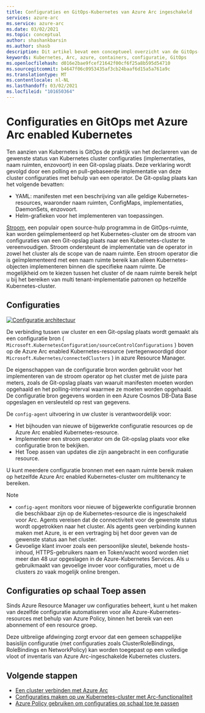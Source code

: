 ```yaml
---
title: Configuraties en GitOps-Kubernetes van Azure Arc ingeschakeld
services: azure-arc
ms.service: azure-arc
ms.date: 03/02/2021
ms.topic: conceptual
author: shashankbarsin
ms.author: shasb
description: Dit artikel bevat een conceptueel overzicht van de GitOps-en configuratie mogelijkheden van Azure Arc enabled Kubernetes.
keywords: Kubernetes, Arc, azure, containers, configuratie, GitOps
ms.openlocfilehash: d016e2bae9fcef21642f00cf6f25a8b595d54710
ms.sourcegitcommit: b4647f06c0953435af3cb24baaf6d15a5a761a9c
ms.translationtype: MT
ms.contentlocale: nl-NL
ms.lasthandoff: 03/02/2021
ms.locfileid: "101650364"
---
```

# <a name="configurations-and-gitops-with-azure-arc-enabled-kubernetes"></a>Configuraties en GitOps met Azure Arc enabled Kubernetes

Ten aanzien van Kubernetes is GitOps de praktijk van het declareren van de gewenste status van Kubernetes cluster configuraties (implementaties, naam ruimten, enzovoort) in een Git-opslag plaats. Deze verklaring wordt gevolgd door een polling en pull-gebaseerde implementatie van deze cluster configuraties met behulp van een operator. De Git-opslag plaats kan het volgende bevatten:
* YAML: manifesten met een beschrijving van alle geldige Kubernetes-resources, waaronder naam ruimten, ConfigMaps, implementaties, DaemonSets, enzovoort.
* Helm-grafieken voor het implementeren van toepassingen.

[Stroom](https://docs.fluxcd.io/), een populair open source-hulp programma in de GitOps-ruimte, kan worden geïmplementeerd op het Kubernetes-cluster om de stroom van configuraties van een Git-opslag plaats naar een Kubernetes-cluster te vereenvoudigen. Stroom ondersteunt de implementatie van de operator in zowel het cluster als de scope van de naam ruimte. Een stroom operator die is geïmplementeerd met een naam ruimte bereik kan alleen Kubernetes-objecten implementeren binnen die specifieke naam ruimte. De mogelijkheid om te kiezen tussen het cluster of de naam ruimte bereik helpt u bij het bereiken van multi tenant-implementatie patronen op hetzelfde Kubernetes-cluster.

## <a name="configurations"></a>Configuraties

[![Configuratie architectuur ](./media/conceptual-configurations.png)](./media/conceptual-configurations.png#lightbox)

De verbinding tussen uw cluster en een Git-opslag plaats wordt gemaakt als een configuratie bron ( `Microsoft.KubernetesConfiguration/sourceControlConfigurations` ) boven op de Azure Arc enabled Kubernetes-resource (vertegenwoordigd door `Microsoft.Kubernetes/connectedClusters` ) in azure Resource Manager. 

De eigenschappen van de configuratie bron worden gebruikt voor het implementeren van de stroom operator op het cluster met de juiste para meters, zoals de Git-opslag plaats van waaruit manifesten moeten worden opgehaald en het polling-interval waarmee ze moeten worden opgehaald. De configuratie bron gegevens worden in een Azure Cosmos DB-Data Base opgeslagen en versleuteld op rest van gegevens.

De `config-agent` uitvoering in uw cluster is verantwoordelijk voor:
* Het bijhouden van nieuwe of bijgewerkte configuratie resources op de Azure Arc enabled Kubernetes-resource.
* Implementeer een stroom operator om de Git-opslag plaats voor elke configuratie bron te bekijken.
* Het Toep assen van updates die zijn aangebracht in een configuratie resource. 

U kunt meerdere configuratie bronnen met een naam ruimte bereik maken op hetzelfde Azure Arc enabled Kubernetes-cluster om multitenancy te bereiken.

> [!NOTE]
> * `config-agent` monitors voor nieuwe of bijgewerkte configuratie bronnen die beschikbaar zijn op de Kubernetes-resource die is ingeschakeld voor Arc. Agents vereisen dat de connectiviteit voor de gewenste status wordt opgetrokken naar het cluster. Als agents geen verbinding kunnen maken met Azure, is er een vertraging bij het door geven van de gewenste status aan het cluster.
> * Gevoelige klant invoer zoals een persoonlijke sleutel, bekende hosts-inhoud, HTTPS-gebruikers naam en Token/wacht woord worden niet meer dan 48 uur opgeslagen in de Azure-Kubernetes Services. Als u gebruikmaakt van gevoelige invoer voor configuraties, moet u de clusters zo vaak mogelijk online brengen.

## <a name="apply-configurations-at-scale"></a>Configuraties op schaal Toep assen

Sinds Azure Resource Manager uw configuraties beheert, kunt u het maken van dezelfde configuratie automatiseren voor alle Azure-Kubernetes-resources met behulp van Azure Policy, binnen het bereik van een abonnement of een resource groep. 

Deze uitbreiige afdwinging zorgt ervoor dat een gemeen schappelijke basislijn configuratie (met configuraties zoals ClusterRoleBindings, RoleBindings en NetworkPolicy) kan worden toegepast op een volledige vloot of inventaris van Azure Arc-ingeschakelde Kubernetes clusters.

## <a name="next-steps"></a>Volgende stappen

* [Een cluster verbinden met Azure Arc](./quickstart-connect-cluster.md)
* [Configuraties maken op uw Kubernetes-cluster met Arc-functionaliteit](./use-gitops-connected-cluster.md)
* [Azure Policy gebruiken om configuraties op schaal toe te passen](./use-azure-policy.md)